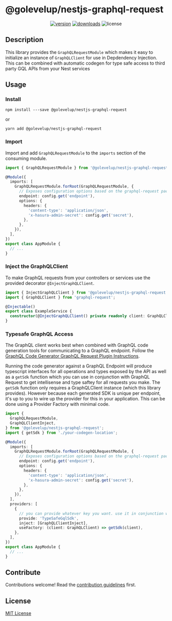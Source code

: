 # @golevelup/nestjs-graphql-request

<p align="center">
<a href="https://www.npmjs.com/package/@golevelup/nestjs-graphql-request"><img src="https://img.shields.io/npm/v/@golevelup/nestjs-graphql-request.svg?style=flat" alt="version" /></a>
<a href="https://www.npmjs.com/package/@golevelup/nestjs-graphql-request"><img alt="downloads" src="https://img.shields.io/npm/dt/@golevelup/nestjs-graphql-request.svg?style=flat"></a>
<img alt="license" src="https://img.shields.io/npm/l/@golevelup/nestjs-graphql-request.svg">
</p>

## Description

This library provides the `GraphQLRequestModule` which makes it easy to initialize an instance of `GraphQLClient` for use in Depdendency Injection. This can be combined with automatic codegen for type safe access to third party GQL APIs from your Nest services

## Usage

### Install

`npm install ---save @golevelup/nestjs-graphql-request`

or

`yarn add @golevelup/nestjs-graphql-request`

### Import

Import and add `GraphQLRequestModule` to the `imports` section of the consuming module.

```typescript
import { GraphQLRequestModule } from '@golevelup/nestjs-graphql-request';

@Module({
  imports: [
    GraphQLRequestModule.forRoot(GraphQLRequestModule, {
      // Exposes configuration options based on the graphql-request package
      endpoint: config.get('endpoint'),
      options: {
        headers: {
          'content-type': 'application/json',
          'x-hasura-admin-secret': config.get('secret'),
        },
      },
    }),
  ],
})
export class AppModule {
  // ...
}
```

### Inject the GraphQLClient

To make GraphQL requests from your controllers or services use the provided decorator `@InjectGraphQLClient`.

```typescript
import { InjectGraphQLClient } from '@golevelup/nestjs-graphql-request';
import { GraphQLClient } from 'graphql-request';

@Injectable()
export class ExampleService {
  constructor(@InjectGraphQLClient() private readonly client: GraphQLClient) {}
}
```

### Typesafe GraphQL Access

The GraphQL client works best when combined with GraphQL code generation tools for communicating to a GraphQL endpoint. Follow the [GraphQL Code Generator GraphQL Request Plugin Instructions](https://graphql-code-generator.com/docs/plugins/typescript-graphql-request).

Running the code generator against a GraphQL Endpoint will produce typescript interfaces for all operations and types exposed by the API as well as a `getSdk` function which you can use in conjunction with GraphQL Request to get intellisense and type saftey for all requests you make. The `getSdk` function only requires a GraphQLClient instance (which this library provides). However because each generated SDK is unique per endpoint, it's up to you to wire up the provider for this in your application. This can be done using a Provider Factory with minimal code.

```typescript
import {
  GraphQLRequestModule,
  GraphQLClientInject,
} from '@golevelup/nestjs-graphql-request';
import { getSdk } from './your-codegen-location';

@Module({
  imports: [
    GraphQLRequestModule.forRoot(GraphQLRequestModule, {
      // Exposes configuration options based on the graphql-request package
      endpoint: config.get('endpoint'),
      options: {
        headers: {
          'content-type': 'application/json',
          'x-hasura-admin-secret': config.get('secret'),
        },
      },
    }),
  ],
  providers: [
    {
      // you can provide whatever key you want. use it in conjunction with @Inject("TypeSafeGqlSdk") to get the SDK instance in your controllers/services
      provide: 'TypeSafeGqlSdk',
      inject: [GraphQLClientInject],
      useFactory: (client: GraphQLClient) => getSdk(client),
    },
  ],
})
export class AppModule {
  // ...
}
```

## Contribute

Contributions welcome! Read the [contribution guidelines](../../CONTRIBUTING.md) first.

## License

[MIT License](../../LICENSE)
